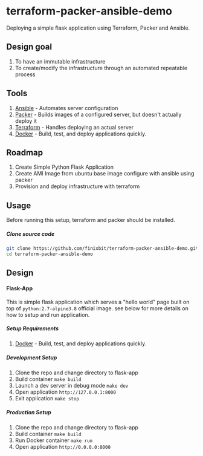 # terraform-packer-ansible-demo
Deploying a simple flask application using Terraform, Packer and Ansible.

## Design goal 
1. To have an immutable infrastructure
2. To create/modify the infrastructure through an automated repeatable process

## Tools
1. [Ansible](https://www.ansible.com/) - Automates server configuration
2. [Packer](https://www.packer.io/) - Builds images of a configured server, but doesn't actually deploy it
3. [Terraform](https://www.terraform.io/) - Handles deploying an actual server
4. [Docker](https://www.docker.com/) - Build, test, and deploy applications quickly. 

## Roadmap
1. Create Simple Python Flask Application 
2. Create AMI Image from ubuntu base image configure with ansible using packer
3. Provision and deploy infrastructure with terraform

## Usage
Before running this setup, terraform and packer should be installed.

##### Clone source code
```bash
git clone https://github.com/finixbit/terraform-packer-ansible-demo.git
cd terraform-packer-ansible-demo
```

## Design
#### Flask-App
This is simple flask application which serves a "hello world" page built on top of `python:2.7-alpine3.8` official image.
see below for more details on how to setup and run application.

##### Setup Requirements
1. [Docker](https://www.docker.com/) - Build, test, and deploy applications quickly. 

##### Development Setup
1. Clone the repo and change directory to flask-app
2. Build container `make build`
3. Launch a dev server in debug mode `make dev`
4. Open application `http://127.0.0.1:8000`
5. Exit application `make stop`

##### Production Setup
1. Clone the repo and change directory to flask-app
2. Build container `make build`
3. Run Docker container `make run`
4. Open application `http://0.0.0.0:8000`